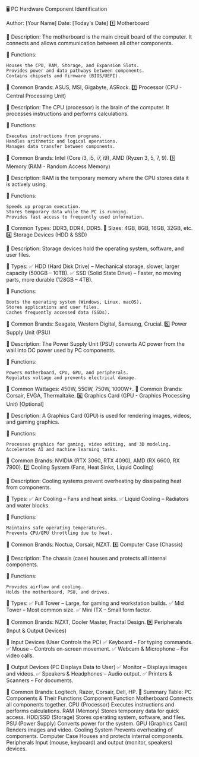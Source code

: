 🖥️ PC Hardware Component Identification

Author: [Your Name]
Date: [Today's Date]
1️⃣ Motherboard

📌 Description:
The motherboard is the main circuit board of the computer. It connects and allows communication between all other components.

📌 Functions:

    Houses the CPU, RAM, Storage, and Expansion Slots.
    Provides power and data pathways between components.
    Contains chipsets and firmware (BIOS/UEFI).

📌 Common Brands: ASUS, MSI, Gigabyte, ASRock.
2️⃣ Processor (CPU - Central Processing Unit)

📌 Description:
The CPU (processor) is the brain of the computer. It processes instructions and performs calculations.

📌 Functions:

    Executes instructions from programs.
    Handles arithmetic and logical operations.
    Manages data transfer between components.

📌 Common Brands: Intel (Core i3, i5, i7, i9), AMD (Ryzen 3, 5, 7, 9).
3️⃣ Memory (RAM - Random Access Memory)

📌 Description:
RAM is the temporary memory where the CPU stores data it is actively using.

📌 Functions:

    Speeds up program execution.
    Stores temporary data while the PC is running.
    Provides fast access to frequently used information.

📌 Common Types: DDR3, DDR4, DDR5.
📌 Sizes: 4GB, 8GB, 16GB, 32GB, etc.
4️⃣ Storage Devices (HDD & SSD)

📌 Description:
Storage devices hold the operating system, software, and user files.

📌 Types:
✅ HDD (Hard Disk Drive) – Mechanical storage, slower, larger capacity (500GB – 10TB).
✅ SSD (Solid State Drive) – Faster, no moving parts, more durable (128GB – 4TB).

📌 Functions:

    Boots the operating system (Windows, Linux, macOS).
    Stores applications and user files.
    Caches frequently accessed data (SSDs).

📌 Common Brands: Seagate, Western Digital, Samsung, Crucial.
5️⃣ Power Supply Unit (PSU)

📌 Description:
The Power Supply Unit (PSU) converts AC power from the wall into DC power used by PC components.

📌 Functions:

    Powers motherboard, CPU, GPU, and peripherals.
    Regulates voltage and prevents electrical damage.

📌 Common Wattages: 450W, 550W, 750W, 1000W+.
📌 Common Brands: Corsair, EVGA, Thermaltake.
6️⃣ Graphics Card (GPU - Graphics Processing Unit) [Optional]

📌 Description:
A Graphics Card (GPU) is used for rendering images, videos, and gaming graphics.

📌 Functions:

    Processes graphics for gaming, video editing, and 3D modeling.
    Accelerates AI and machine learning tasks.

📌 Common Brands: NVIDIA (RTX 3060, RTX 4090), AMD (RX 6600, RX 7900).
7️⃣ Cooling System (Fans, Heat Sinks, Liquid Cooling)

📌 Description:
Cooling systems prevent overheating by dissipating heat from components.

📌 Types:
✅ Air Cooling – Fans and heat sinks.
✅ Liquid Cooling – Radiators and water blocks.

📌 Functions:

    Maintains safe operating temperatures.
    Prevents CPU/GPU throttling due to heat.

📌 Common Brands: Noctua, Corsair, NZXT.
8️⃣ Computer Case (Chassis)

📌 Description:
The chassis (case) houses and protects all internal components.

📌 Functions:

    Provides airflow and cooling.
    Holds the motherboard, PSU, and drives.

📌 Types:
✅ Full Tower – Large, for gaming and workstation builds.
✅ Mid Tower – Most common size.
✅ Mini ITX – Small form factor.

📌 Common Brands: NZXT, Cooler Master, Fractal Design.
9️⃣ Peripherals (Input & Output Devices)

📌 Input Devices (User Controls the PC)
✅ Keyboard – For typing commands.
✅ Mouse – Controls on-screen movement.
✅ Webcam & Microphone – For video calls.

📌 Output Devices (PC Displays Data to User)
✅ Monitor – Displays images and videos.
✅ Speakers & Headphones – Audio output.
✅ Printers & Scanners – For documents.

📌 Common Brands: Logitech, Razer, Corsair, Dell, HP.
📌 Summary Table: PC Components & Their Functions
Component	Function
Motherboard	Connects all components together.
CPU (Processor)	Executes instructions and performs calculations.
RAM (Memory)	Stores temporary data for quick access.
HDD/SSD (Storage)	Stores operating system, software, and files.
PSU (Power Supply)	Converts power for the system.
GPU (Graphics Card)	Renders images and video.
Cooling System	Prevents overheating of components.
Computer Case	Houses and protects internal components.
Peripherals	Input (mouse, keyboard) and output (monitor, speakers) devices.
